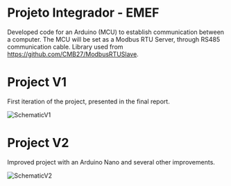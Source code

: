 # Projeto Integrador - EMEF
Developed code for an Arduino (MCU) to establish communication between a computer.
The MCU will be set as a Modbus RTU Server, through RS485 communication cable.
Library used from https://github.com/CMB27/ModbusRTUSlave.

# Project V1
First iteration of the project, presented in the final report.

![SchematicV1](SchematicV1.png)

# Project V2
Improved project with an Arduino Nano and several other improvements.

![SchematicV2](SchematicV2.png)
